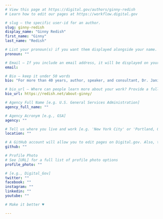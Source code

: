 ```yaml
---
# View this page at https://digital.gov/authors/ginny-redish
# Learn how to edit our pages at https://workflow.digital.gov

# slug — the specific user-id for an author.
slug: ginny-redish
display_name: "Ginny Redish"
first_name: "Ginny"
last_name: "Redish"

# List your pronoun(s) if you want them displayed alongside your name. If blank, we'll use just your name. Learn more http://mypronouns.org
pronoun: ""

# Email — If you include an email address, it will be displayed on your profile page
email: 

# Bio — keep it under 50 words
bio: "For more than 40 years, author, speaker, and consultant, Dr. Janice (Ginny) Redish has helped clients and colleagues learn how to communicate clearly via accessibility, content, design, and usability. Her work over the last two decades has helped people understand and use content strategy, information design, plain language, and many other techniques to make sure client products are useful and usable."

# bio_url — Where can people learn more about your work? Provide a full URL [e.g. 'https://www.example.gov/']
bio_url: https://redish.net/about-ginny/

# Agency Full Name [e.g. U.S. General Services Administration]
agency_full_name: ""

# Agency Acronym [e.g., GSA]
agency: ""

# Tell us where you live and work [e.g. 'New York City' or 'Portland, OR']
location: ""

# A GitHub account will allow you to edit pages on Digital.gov. Also, the image used in your GitHub account can be used to populate your digital.gov profile photo. Learn more about getting a Github account at [URL]
github: ""

# Profile Photo
# See [URL] for a full list of profile photo options
profile_photo: ""

# [e.g., Digital_Gov]
twitter: ""
facebook: ""
instagram: ""
linkedin: ""
youtube: ""

# Make it better ♥

---
```

